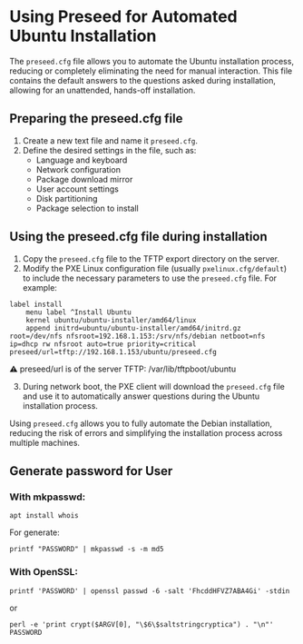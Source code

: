 # Using Preseed for Automated Ubuntu Installation

The `preseed.cfg` file allows you to automate the Ubuntu installation process, reducing or completely eliminating the need for manual interaction. This file contains the default answers to the questions asked during installation, allowing for an unattended, hands-off installation.

## Preparing the preseed.cfg file
1. Create a new text file and name it `preseed.cfg`.
2. Define the desired settings in the file, such as:
   - Language and keyboard
   - Network configuration 
   - Package download mirror
   - User account settings
   - Disk partitioning
   - Package selection to install

## Using the preseed.cfg file during installation
1. Copy the `preseed.cfg` file to the TFTP export directory on the server.
2. Modify the PXE Linux configuration file (usually `pxelinux.cfg/default`) to include the necessary parameters to use the `preseed.cfg` file. For example:
```
label install
    menu label ^Install Ubuntu
    kernel ubuntu/ubuntu-installer/amd64/linux
    append initrd=ubuntu/ubuntu-installer/amd64/initrd.gz root=/dev/nfs nfsroot=192.168.1.153:/srv/nfs/debian netboot=nfs ip=dhcp rw nfsroot auto=true priority=critical preseed/url=tftp://192.168.1.153/ubuntu/preseed.cfg
```
:warning: preseed/url is of the server TFTP: /var/lib/tftpboot/ubuntu

3. During network boot, the PXE client will download the `preseed.cfg` file and use it to automatically answer questions during the Ubuntu installation process.

Using `preseed.cfg` allows you to fully automate the Debian installation, reducing the risk of errors and simplifying the installation process across multiple machines.

## Generate password for User
### With mkpasswd:

```
apt install whois
```
For generate:
```
printf "PASSWORD" | mkpasswd -s -m md5
```
### With OpenSSL:
```
printf 'PASSWORD' | openssl passwd -6 -salt 'FhcddHFVZ7ABA4Gi' -stdin
```
or
```
perl -e 'print crypt($ARGV[0], "\$6\$saltstringcryptica") . "\n"' PASSWORD
```